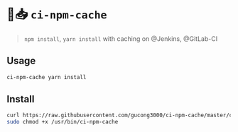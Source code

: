 # 🍏📥 `ci-npm-cache`

> `npm install`, `yarn install` with caching on @Jenkins, @GitLab-CI

## Usage
```bash
ci-npm-cache yarn install
```

## Install

```bash
curl https://raw.githubusercontent.com/gucong3000/ci-npm-cache/master/ci-npm-cache.sh | sudo tee /usr/bin/ci-npm-cache
sudo chmod +x /usr/bin/ci-npm-cache
```
